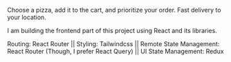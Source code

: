 Choose a pizza, add it to the cart, and prioritize your order. Fast delivery to your location.

I am building the frontend part of this project using React and its libraries.

Routing: React Router || 
Styling: Tailwindcss || 
Remote State Management: React Router (Though, I prefer React Query) || 
UI State Management: Redux
